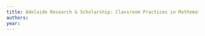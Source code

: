 ```yaml
---
title: Adelaide Research & Scholarship: Classroom Practices in Mathematics: Effects on Elementary and Secondary School Students' Achievement in Mathematics in Region XII, Philippines
authors: 
year: 
---
```


